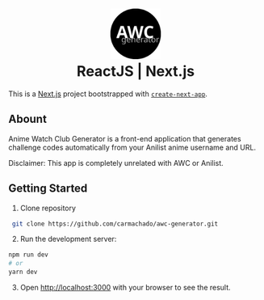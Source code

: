 <h1 align="center">
    <img alt="AWC Generator" src="./public/favicon.svg" height="100px" />
    <br/>
    ReactJS | Next.js
</h1>

This is a [Next.js](https://nextjs.org/) project bootstrapped with [`create-next-app`](https://github.com/vercel/next.js/tree/canary/packages/create-next-app).

## Abount

Anime Watch Club Generator is a front-end application that generates challenge codes automatically from your Anilist anime username and URL.

Disclaimer: This app is completely unrelated with AWC or Anilist.

## Getting Started

1. Clone repository

```bash
 git clone https://github.com/carmachado/awc-generator.git
```

2. Run the development server:

```bash
npm run dev
# or
yarn dev
```

3. Open [http://localhost:3000](http://localhost:3000) with your browser to see the result.
